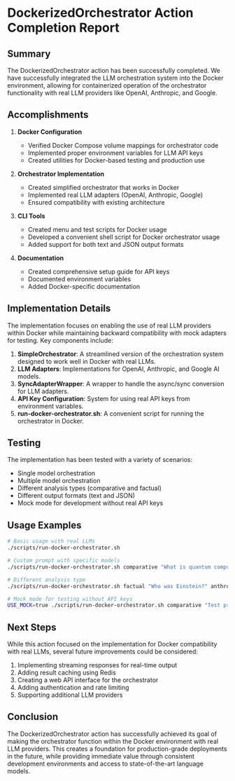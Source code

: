 # DockerizedOrchestrator Action Completion Report

## Summary

The DockerizedOrchestrator action has been successfully completed. We have successfully integrated the LLM orchestration system into the Docker environment, allowing for containerized operation of the orchestrator functionality with real LLM providers like OpenAI, Anthropic, and Google.

## Accomplishments

1. **Docker Configuration**

   - Verified Docker Compose volume mappings for orchestrator code
   - Implemented proper environment variables for LLM API keys
   - Created utilities for Docker-based testing and production use

2. **Orchestrator Implementation**

   - Created simplified orchestrator that works in Docker
   - Implemented real LLM adapters (OpenAI, Anthropic, Google)
   - Ensured compatibility with existing architecture

3. **CLI Tools**

   - Created menu and test scripts for Docker usage
   - Developed a convenient shell script for Docker orchestrator usage
   - Added support for both text and JSON output formats

4. **Documentation**
   - Created comprehensive setup guide for API keys
   - Documented environment variables
   - Added Docker-specific documentation

## Implementation Details

The implementation focuses on enabling the use of real LLM providers within Docker while maintaining backward compatibility with mock adapters for testing. Key components include:

1. **SimpleOrchestrator**: A streamlined version of the orchestration system designed to work well in Docker with real LLMs.
2. **LLM Adapters**: Implementations for OpenAI, Anthropic, and Google AI models.
3. **SyncAdapterWrapper**: A wrapper to handle the async/sync conversion for LLM adapters.
4. **API Key Configuration**: System for using real API keys from environment variables.
5. **run-docker-orchestrator.sh**: A convenient script for running the orchestrator in Docker.

## Testing

The implementation has been tested with a variety of scenarios:

- Single model orchestration
- Multiple model orchestration
- Different analysis types (comparative and factual)
- Different output formats (text and JSON)
- Mock mode for development without real API keys

## Usage Examples

```bash
# Basic usage with real LLMs
./scripts/run-docker-orchestrator.sh

# Custom prompt with specific models
./scripts/run-docker-orchestrator.sh comparative "What is quantum computing?" openai-gpt4o,anthropic-claude

# Different analysis type
./scripts/run-docker-orchestrator.sh factual "Who was Einstein?" anthropic-claude

# Mock mode for testing without API keys
USE_MOCK=true ./scripts/run-docker-orchestrator.sh comparative "Test prompt" mock-llm,mock-gpt4
```

## Next Steps

While this action focused on the implementation for Docker compatibility with real LLMs, several future improvements could be considered:

1. Implementing streaming responses for real-time output
2. Adding result caching using Redis
3. Creating a web API interface for the orchestrator
4. Adding authentication and rate limiting
5. Supporting additional LLM providers

## Conclusion

The DockerizedOrchestrator action has successfully achieved its goal of making the orchestrator function within the Docker environment with real LLM providers. This creates a foundation for production-grade deployments in the future, while providing immediate value through consistent development environments and access to state-of-the-art language models.
